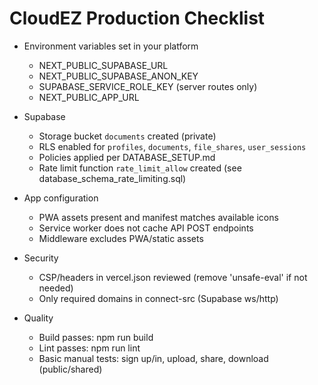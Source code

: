 # CloudEZ Production Checklist

- Environment variables set in your platform
  - NEXT_PUBLIC_SUPABASE_URL
  - NEXT_PUBLIC_SUPABASE_ANON_KEY
  - SUPABASE_SERVICE_ROLE_KEY (server routes only)
  - NEXT_PUBLIC_APP_URL

- Supabase
  - Storage bucket `documents` created (private)
  - RLS enabled for `profiles`, `documents`, `file_shares`, `user_sessions`
  - Policies applied per DATABASE_SETUP.md
  - Rate limit function `rate_limit_allow` created (see database_schema_rate_limiting.sql)

- App configuration
  - PWA assets present and manifest matches available icons
  - Service worker does not cache API POST endpoints
  - Middleware excludes PWA/static assets

- Security
  - CSP/headers in vercel.json reviewed (remove 'unsafe-eval' if not needed)
  - Only required domains in connect-src (Supabase ws/http)

- Quality
  - Build passes: npm run build
  - Lint passes: npm run lint
  - Basic manual tests: sign up/in, upload, share, download (public/shared)


